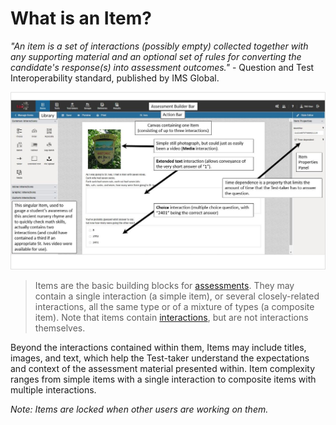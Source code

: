 <!--
created_at: 2016-12-15
authors:         
    - "Catherine Pease"
--> 

# What is an Item?

*"An item is a set of interactions (possibly empty) collected together with any supporting material and an optional set of rules for converting the candidate's response(s) into assessment outcomes."* - Question and Test Interoperability standard, published by IMS Global.


![Term Item](../resources/bma183.jpg)

>Items are the basic building blocks for [assessments](../tests/what-is-a-test.md). They may contain a single interaction (a simple item), or several closely-related interactions, all the same type or of a mixture of types (a composite item). Note that items contain [interactions](../interactions/what-is-an-interaction.md), but are not interactions themselves. 

Beyond the interactions contained within them, Items  may include titles, images, and text, which help the Test-taker understand the expectations and context of the assessment material presented within. Item complexity ranges from simple items with a single interaction to composite items with multiple interactions.

*Note: Items are locked when other users are working on them.*
